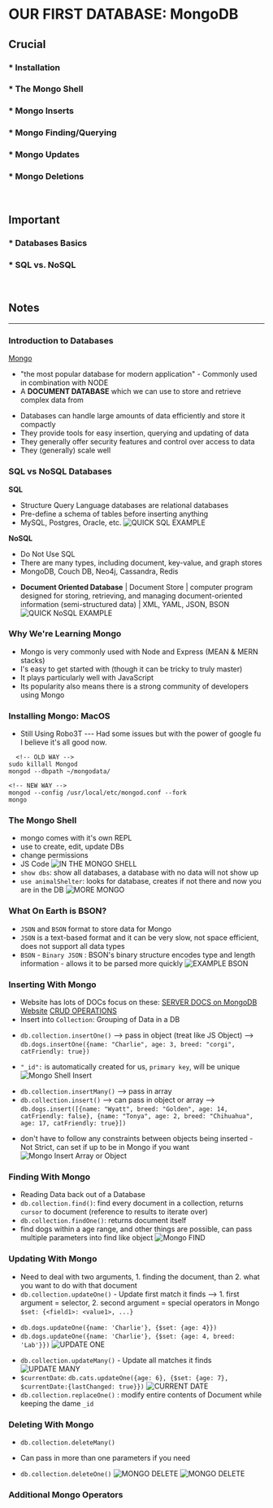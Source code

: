# OUR FIRST DATABASE: MongoDB

## Crucial 

### * Installation
### * The Mongo Shell
### * Mongo Inserts
### * Mongo Finding/Querying
### * Mongo Updates
### * Mongo Deletions

<br>

## Important 

### * Databases Basics
### * SQL vs. NoSQL

<br>

## Notes

<hr>

### Introduction to Databases
[Mongo](https://www.mongodb.com/)
* "the most popular database for modern application" - Commonly used in combination with NODE 
* A **DOCUMENT DATABASE** which we can use to store and retrieve complex data from
- Databases can handle large amounts of data efficiently and store it compactly
- They provide tools for easy insertion, querying and updating of data
- They generally offer security features and control over access to data
- They (generally) scale well

### SQL vs NoSQL Databases
**SQL**
* Structure Query Language databases are relational databases 
* Pre-define a schema of tables before inserting anything
* MySQL, Postgres, Oracle, etc.
![QUICK SQL EXAMPLE](assets/SQL.png)

**NoSQL**
* Do Not Use SQL
* There are many types, including document, key-value, and graph stores
* MongoDB, Couch DB, Neo4j, Cassandra, Redis
- **Document Oriented Database** | Document Store | computer program designed for storing, retrieving, and managing document-oriented information (semi-structured data) | XML, YAML, JSON, BSON 
![QUICK NoSQL EXAMPLE](assets/NoSQL.png)

### Why We're Learning Mongo
- Mongo is very commonly used with Node and Express (MEAN & MERN stacks)
- I's easy to get started with (though it can be tricky to truly master)
- It plays particularly well with JavaScript
- Its popularity also means there is a strong community of developers using Mongo

### Installing Mongo: MacOS
- Still Using Robo3T --- Had some issues but with the power of google fu I believe it's all good now. 
```
  <!-- OLD WAY -->
sudo killall Mongod
mongod --dbpath ~/mongodata/

```
```
<!-- NEW WAY -->
mongod --config /usr/local/etc/mongod.conf --fork
mongo
```

### The Mongo Shell
- mongo comes with it's own REPL 
- use to create, edit, update DBs
- change permissions
- JS Code
![IN THE MONGO SHELL](assets/mongoShell.png)
- `show dbs`: show all databases, a database with no data will not show up
- `use animalShelter`: looks for database, creates if not there and now you are in the DB
![MORE MONGO](assets/mongoShell2.png)

### What On Earth is BSON?
- `JSON` and `BSON` format to store data for Mongo 
- `JSON` is a text-based format and it can be very slow, not space efficient, does not support all data types
- `BSON` - `Binary JSON` : BSON's binary structure encodes type and length information - allows it to be parsed more quickly
![EXAMPLE BSON](assets/BSON.png)

### Inserting With Mongo
- Website has lots of DOCs focus on these:
[SERVER DOCS on MongoDB Website](https://docs.mongodb.com/manual/)
[CRUD OPERATIONS](https://docs.mongodb.com/manual/crud/)
- Insert into `Collection`: Grouping of Data in a DB
* `db.collection.insertOne()` --> pass in object (treat like JS Object) -->  `db.dogs.insertOne({name: "Charlie", age: 3, breed: "corgi", catFriendly: true})`
- `"_id":` is automatically created for us, `primary key`, will be unique
![Mongo Shell Insert](assets/mongoInsert.png)
* `db.collection.insertMany()` --> pass in array
* `db.collection.insert()` --> can pass in object or array --> `db.dogs.insert([{name: "Wyatt", breed: "Golden", age: 14, catFriendly: false}, {name: "Tonya", age: 2, breed: "Chihuahua", age: 17, catFriendly: true}])`
- don't have to follow any constraints between objects being inserted - Not Strict, can set if up to be in Mongo if you want
![Mongo Insert Array or Object](assets/mongoInsert2.png) 

### Finding With Mongo
- Reading Data back out of a Database
- `db.collection.find()`: find every document in a collection, returns `cursor` to document (reference to results to iterate over)
- `db.collection.findOne()`: returns document itself
- find dogs within a age range, and other things are possible, can pass multiple parameters into find like object
![Mongo FIND](assets/mongoFind.png)

### Updating With Mongo
- Need to deal with two arguments, 1. finding the document, than 2. what you want to do with that document
- `db.collection.updateOne()` - Update first match it finds --> 1. first argument = selector, 2. second argument = special operators in Mongo `$set: {<field1>: <value1>, ...}`
* `db.dogs.updateOne({name: 'Charlie'}, {$set: {age: 4}})`
* `db.dogs.updateOne({name: 'Charlie'}, {$set: {age: 4, breed: 'Lab'}})`
![UPDATE ONE](assets/mongoUpdate.png)
- `db.collection.updateMany()` - Update all matches it finds
![UPDATE MANY](assets/mongoUpdate2.png)
- `$currentDate`: `db.cats.updateOne({age: 6}, {$set: {age: 7}, $currentDate:{lastChanged: true}})` 
![CURRENT DATE](assets/mongoUpdate3.png)
- `db.collection.replaceOne()` : modify entire contents of Document while keeping the dame `_id`

### Deleting With Mongo
- `db.collection.deleteMany()`
* Can pass in more than one parameters if you need
- `db.collection.deleteOne()`
![MONGO DELETE](assets/mongoDelete.png)
![MONGO DELETE](assets/mongoDelete2.png)

### Additional Mongo Operators


